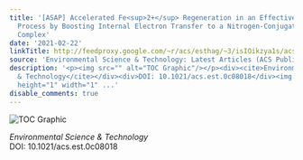 ```yaml
---
title: '[ASAP] Accelerated Fe<sup>2+</sup> Regeneration in an Effective Electro-Fenton
  Process by Boosting Internal Electron Transfer to a Nitrogen-Conjugated Fe(III)
  Complex'
date: '2021-02-22'
linkTitle: http://feedproxy.google.com/~r/acs/esthag/~3/isIOikzya1s/acs.est.0c08018
source: 'Environmental Science & Technology: Latest Articles (ACS Publications)'
description: '<p><img src="" alt="TOC Graphic"/></p><div><cite>Environmental Science
  & Technology</cite></div><div>DOI: 10.1021/acs.est.0c08018</div><img src="http://feeds.feedburner.com/~r/acs/esthag/~4/isIOikzya1s"
  height="1" width="1" ...'
disable_comments: true
---
```

<p><img src="" alt="TOC Graphic"/></p><div><cite>Environmental Science & Technology</cite></div><div>DOI: 10.1021/acs.est.0c08018</div><img src="http://feeds.feedburner.com/~r/acs/esthag/~4/isIOikzya1s" height="1" width="1" ...